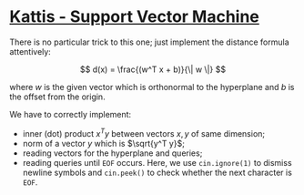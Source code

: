 # [Kattis - Support Vector Machine](https://open.kattis.com/problems/svm)

There is no particular trick to this one; just implement the distance formula attentively:

$$ d(x) = \frac{(w^T x + b)}{\| w \|} $$

where $w$ is the given vector which is orthonormal to the hyperplane and $b$ is the offset from the origin.

We have to correctly implement:

* inner (dot) product $x^T y$ between vectors $x, y$ of same dimension;
* norm of a vector $y$ which is $\sqrt{y^T y}$;
* reading vectors for the hyperplane and queries;
* reading queries until `EOF` occurs. Here, we use `cin.ignore(1)` to dismiss newline symbols and `cin.peek()` to check whether the next character is `EOF`.